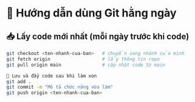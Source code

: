 # 🚀 Hướng dẫn dùng Git hằng ngày

## 📥 Lấy code mới nhất (mỗi ngày trước khi code)
```bash
git checkout <ten-nhanh-cua-ban>   # chuyển sang nhánh của mình
git fetch origin                   # lấy thông tin repo
git pull origin main               # cập nhật code từ main

💾 Lưu và đẩy code sau khi làm xon
git add .
git commit -m "Mô tả chức năng vừa làm"
git push origin <ten-nhanh-cua-ban>
